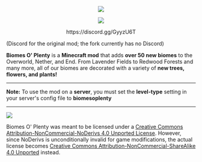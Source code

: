 <p align="center"><img src="https://i.imgur.com/HQ2opH6.png"></p>

<p align="center"><img src="https://i.imgur.com/CYxKg5M.png"></p>

<p align="center">https://discord.gg/GyyzU6T</p> (Discord for the original mod; the fork currently has no Discord)

**Biomes O' Plenty** is a **Minecraft mod** that adds **over 50 new biomes** to the Overworld, Nether, and End. From Lavender Fields to Redwood Forests and many more, all of our biomes are decorated with a variety of **new trees, flowers, and plants!**

-----------------

**Note:** To use the mod on a **server**, you must set the **level-type** setting in your server's config file to **biomesoplenty**

-----------------

 [<img src="http://i.creativecommons.org/l/by-nc-sa/3.0/88x31.png">](https://creativecommons.org/licenses/by-nc-sa/4.0/deed.en_US)

Biomes O' Plenty was meant to be licensed under a [Creative Commons Attribution-NonCommercial-NoDerivs 4.0 Unported License](http://creativecommons.org/licenses/by-nc-nd/4.0/deed.en_US). However, since NoDerivs is unconditionally invalid for game modifications, the actual license becomes [Creative Commons Attribution-NonCommercial-ShareAlike 4.0 Unported](https://creativecommons.org/licenses/by-nc-sa/4.0/deed.en_US) instead.
